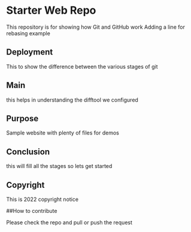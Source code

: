 # Starter Web Repo

This repository is for showing how Git and GitHub work 
Adding a line for rebasing example

## Deployment 
This to show the difference between the various stages of git

## Main

this helps in understanding the difftool we configured

## Purpose

Sample website with plenty of files for demos

## Conclusion 

this will fill all the stages so lets get started

## Copyright

This is 2022 copyright notice

##How to contribute

Please check the repo and pull or push the request